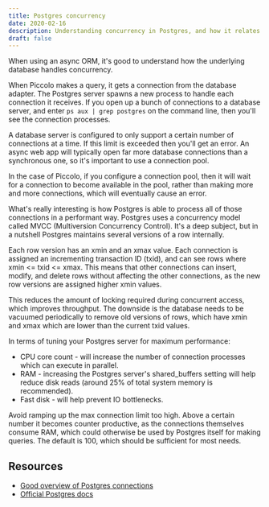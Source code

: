 ```yaml
---
title: Postgres concurrency
date: 2020-02-16
description: Understanding concurrency in Postgres, and how it relates to async libraries like Piccolo.
draft: false
---
```


When using an async ORM, it's good to understand how the underlying database handles concurrency.

When Piccolo makes a query, it gets a connection from the database adapter. The Postgres server spawns a new process to handle each connection it receives. If you open up a bunch of connections to a database server, and enter `ps aux | grep postgres` on the command line, then you'll see the connection processes.

A database server is configured to only support a certain number of connections at a time. If this limit is exceeded then you'll get an error. An async web app will typically open far more database connections than a synchronous one, so it's important to use a connection pool.

In the case of Piccolo, if you configure a connection pool, then it will wait for a connection to become available in the pool, rather than making more and more connections, which will eventually cause an error.

What's really interesting is how Postgres is able to process all of those connections in a performant way. Postgres uses a concurrency model called MVCC (Multiversion Concurrency Control). It's a deep subject, but in a nutshell Postgres maintains several versions of a row internally.

Each row version has an xmin and an xmax value. Each connection is assigned an incrementing transaction ID (txid), and can see rows where xmin <= txid <= xmax. This means that other connections can insert, modify, and delete rows without affecting the other connections, as the new row versions are assigned higher xmin values.

This reduces the amount of locking required during concurrent access, which improves throughput. The downside is the database needs to be vacuumed periodically to remove old versions of rows, which have xmin and xmax which are lower than the current txid values.

In terms of tuning your Postgres server for maximum performance:

 * CPU core count - will increase the number of connection processes which can execute in parallel.
 * RAM - increasing the Postgres server's shared_buffers setting will help reduce disk reads (around 25% of total system memory is recommended).
 * Fast disk - will help prevent IO bottlenecks.

Avoid ramping up the max connection limit too high. Above a certain number it becomes counter productive, as the connections themselves consume RAM, which could otherwise be used by Postgres itself for making queries. The default is 100, which should be sufficient for most needs.

## Resources

 * [Good overview of Postgres connections](https://brandur.org/postgres-connections)
 * [Official Postgres docs](https://www.postgresql.org/docs/current/tutorial-arch.html)
